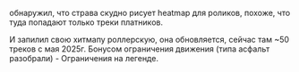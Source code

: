 обнаружил, что страва скудно рисует heatmap для роликов, похоже, что туда попадают только треки платников. 

И запилил свою хитмапу роллерскую, она обновляется, сейчас там  ~50 треков с мая 2025г. 
Бонусом ограничения движения (типа асфальт разобрали) - Ограничения на легенде.